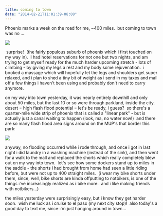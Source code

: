 ```yaml
---
title: coming to town
date: "2014-02-21T11:01:39-08:00"
---
```

Phoenix marks a week on the road for me, ~400 miles.  but coming to town was no ...</p>
<p><img src="https://66.media.tumblr.com/5f5f588d7338fddc2635a3af90e9d990/tumblr_inline_n1ct9lJJLI1suf445.jpg"/></p>
<p> surprise!  (the fairly populous suburb of phoenix which i first touched on my way in).  I had hotel reservations for not one but two nights, and am trying to get myself ready for the much harder upcoming stretch - lots of climbing - by giving my legs a rest and my body some rejuvenation.  i booked a massage which will hopefully let the legs and shoulders get super relaxed, and i plan to shed a tiny bit of weight as i send in my taxes and mail off a few things i haven't been using and probably don't need to carry anymore.</p>
<p>on my way into town yesterday, it was nearly entirely downhill and only about 50 miles, but the last 10 or so were through parkland, inside the city.  desert = high flash flood potential = let's be ready, i guess?  so there's a quarter-mile wide strip of phoenix that is called a "linear park" - but is actually just a canal waiting to happen (look, ma, no water now!)  and there are so many flash flood area signs around on the MUP's that border this park:</p>
<p><img src="https://66.media.tumblr.com/152e1ce4f0b683e6380eb3d555d5a53b/tumblr_inline_n1ctbiwZ041suf445.jpg"/></p>
<p>anyway, no flooding occurred while i rode through, and once i got in last night i did laundry in a washing machine (instead of the sink), and then went for a walk to the mall and replaced the shorts which really completely blew out on my way into town.  let's see how some dockers stand up to miles in the saddle - the shorts i had brought from home had seen a little riding before, but were not up to 400 straight miles.  (i wear my bike shorts under them, since, well, bike shorts are kinda offputting to notbikers, is one of the things i've increasingly realized as i bike more.  and i like making friends with notbikers...)</p>
<p>the miles yesterday were surprisingly easy, but i know they get harder soon.  wish me luck as i cruise to el paso (my next city stop)!  also today's a good day to text me, since i'm just hanging around in town...</p>

